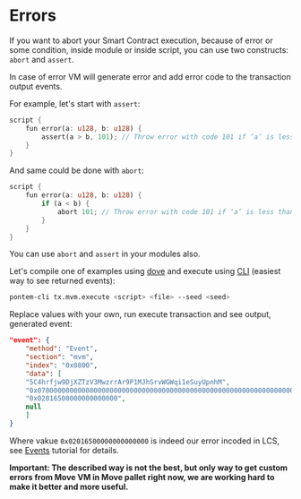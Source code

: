 # Errors

If you want to abort your Smart Contract execution, because of error or some condition, inside module or inside script, you can use two constructs: `abort` and `assert`.

In case of error VM will generate error and add error code to the transaction output events.

For example, let's start with `assert`:

```rust
script {
    fun error(a: u128, b: u128) {
        assert(a > b, 101); // Throw error with code 101 if ‘a’ is less than ‘b’.
    }
}
```

And same could be done with `abort`:

```rust
script {
    fun error(a: u128, b: u128) {
        if (a < b) {
            abort 101; // Throw error with code 101 if ‘a’ is less than ‘b’.
        }
    }
}
```

You can use `abort` and `assert` in your modules also.

Let's compile one of examples using [dove](../move_vm/compiler_&_toolset.md#dove) and execute using [CLI](../getting_started/cli.md) (easiest way to see returned events):

```sh
pontem-cli tx.mvm.execute <script> <file> --seed <seed>
```

Replace values with your own, run execute transaction and see output, generated event:

```json
"event": {
    "method": "Event",
    "section": "mvm",
    "index": "0x0800",
    "data": [
    "5C4hrfjw9DjXZTzV3MwzrrAr9P1MJhSrvWGWqi1eSuyUpnhM",
    "0x07000000000000000000000000000000000000000000000000000000000000000120564d53746174757320564d53746174757300",
    "0x02016500000000000000",
    null
    ]
}
```

Where vakue `0x02016500000000000000` is indeed our error incoded in LCS, see [Events](./events.md) tutorial for details.

**Important: The described way is not the best, but only way to get custom errors from Move VM in Move pallet right now, we are working hard to make it better and more useful.**
